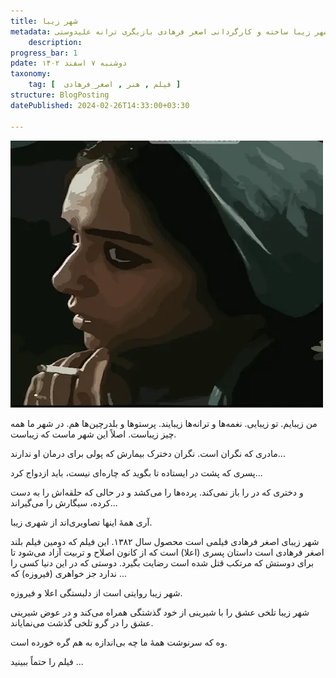 ```yaml
---
title: شهر زیبا
metadata: نقد و بررسی کوتاه فیلم شهر زیبا ساخته و کارگردانی اصغر فرهادی بازیگری ترانه علیدوستی
    description: 
progress_bar: 1
pdate: دوشنبه ۷ اسفند ۱۴۰۲
taxonomy:
    tag: [  فیلم , هنر , اصغر_فرهادی ]
structure: BlogPosting
datePublished: 2024-02-26T14:33:00+03:30

---
```

![ تصویری از فیروزه در فیلم شهر زیبا ساخته اصغر فرهادی ](shahre_ziba.webp?classes=center,loading=lazy&loading=lazy)
<div class="align-center">
</div>
من زیبایم. تو زیبایی. نغمه‌ها و ترانه‌ها زیبایند. پرستوها و بلدرچین‌ها هم. در شهر ما همه چیز زیباست. اصلاً  این شهر ماست که زیباست.

مادری که نگران است. نگران دخترک بیمارش که پولی برای درمان او ندارند...

پسری که پشت در ایستاده تا بگوید که چاره‌ای نیست، باید ازدواج کرد...

و دختری که در را باز نمی‌کند. پرده‌ها را می‌کشد و در حالی که حلقه‌اش را به دست کرده، سیگارش را می‌گیراند...

آری همهٔ اینها تصاویری‌اند از شهری زیبا.

شهر زیبای اصغر فرهادی فیلمی است محصول سال ۱۳۸۲. این فیلم که دومین فیلم بلند اصغر فرهادی است داستان پسری (اعلا) است که از کانون اصلاح و تربیت آزاد می‌شود تا برای دوستش که مرتکب قتل شده است رضایت بگیرد. دوستی که در این دنیا کسی را ندارد جز خواهری (فیروزه) که ...

شهر زیبا روایتی است از دلبستگی اعلا و فیروزه. 

شهر زیبا تلخی عشق را با شیرینی از خود گذشتگی همراه می‌کند و در عوض شیرینی عشق را در گرو تلخی گذشت می‌نمایاند.

وه که سرنوشت همهٔ ما چه بی‌اندازه به هم گره خورده است.

فیلم را حتماً ببینید ...
